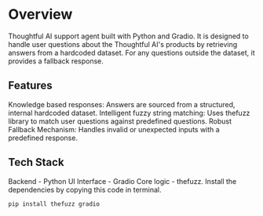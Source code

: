 # Overview
Thoughtful AI support agent built with Python and Gradio. It is designed to handle user questions about the Thoughtful AI's products by retrieving answers from a hardcoded dataset. For any questions outside the dataset, it provides a fallback response.

## Features
Knowledge based responses: Answers are sourced from a structured, internal hardcoded dataset.
Intelligent fuzzy string matching: Uses thefuzz library to match user questions against predefined questions.
Robust Fallback Mechanism: Handles invalid or unexpected inputs with a predefined response.

## Tech Stack
Backend - Python
UI Interface - Gradio
Core logic - thefuzz. 
Install the dependencies by copying this code in terminal.
```bash
pip install thefuzz gradio
```

